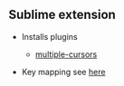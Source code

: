 ## Sublime extension

* Installs plugins
    - [multiple-cursors](https://github.com/terryma/vim-multiple-cursors)

* Key mapping see [here](map.vim)
